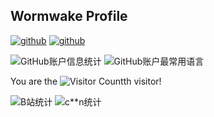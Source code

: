 ## Wormwake Profile

[![github](https://img.shields.io/badge/github-noexcept2005-brightgreen.svg)](https://github.com/noexcept2005) [![github](https://img.shields.io/badge/github-noexcept2005-brightgreen.svg)](https://badgen.net/github/stars/noexcept2005/gitbook-plugin-mygitalk)

![GitHub账户信息统计](https://github-stats.ubrong.com/api?username=noexcept2005&show_icons=true&theme=tokyonight)  ![GitHub账户最常用语言](https://github-stats.ubrong.com/api/top-langs/?username=noexcept2005&layout=compact&theme=tokyonight)


You are the
![Visitor Count](https://profile-counter.glitch.me/noexcept2005/count.svg)th 
visitor!

![B站统计](https://stats.justsong.cn/api/bilibili/?id=3494361276877525&theme=dark)  ![c**n统计](https://stats.justsong.cn/api/csdn/?id=cjz2005&theme=dark)

<!--
**noexcept2005/noexcept2005** is a ✨ _special_ ✨ repository because its `README.md` (this file) appears on your GitHub profile.

Here are some ideas to get you started:

- 🔭 I’m currently working on ...
- 🌱 I’m currently learning ...
- 👯 I’m looking to collaborate on ...
- 🤔 I’m looking for help with ...
- 💬 Ask me about ...
- 📫 How to reach me: ...
- 😄 Pronouns: ...
- ⚡ Fun fact: ...
-->
